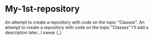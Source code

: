 # My-1st-repository
An attempt to create a repository with code on the topic "Classes".
An attempt to create a repository with code on the topic "Classes" I'll add a description later...I swear (_)
